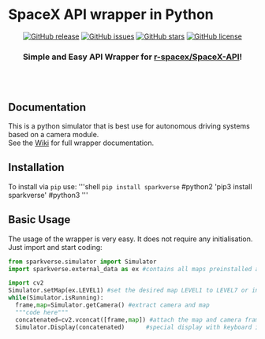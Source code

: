 # SpaceX API wrapper in Python
<div align="center">

[![GitHub release](https://img.shields.io/github/release/phadnisvinay30/SpaceX-Python.svg)](https://github.com/phadnisvinay30/SpaceX-Python/releases)
[![GitHub issues](https://img.shields.io/github/issues/phadnisvinay30/SpaceX-Python.svg)](https://github.com/phadnisvinay30/SpaceX-Python/issues)
[![GitHub stars](https://img.shields.io/github/stars/phadnisvinay30/SpaceX-Python.svg)](https://github.com/phadnisvinay30/SpaceX-Python/stargazers)
[![GitHub license](https://img.shields.io/github/license/phadnisvinay30/SpaceX-Python.svg)](https://github.com/phadnisvinay30/SpaceX-Python)

### Simple and Easy API Wrapper for [r-spacex/SpaceX-API](https://github.com/r-spacex/SpaceX-API)!

<br><br>

</div>

## Documentation
This is a python simulator that is best use for autonomous driving systems based on a camera module.
<br>
See the [Wiki](https://github.com/phadnisvinay30/SpaceX-Python/wiki) for full wrapper documentation.

## Installation
To install via `pip` use:
'''shell
`pip install sparkverse`  #python2
'pip3 install sparkverse' #python3
'''

## Basic Usage
The usage of the wrapper is very easy. It does not require any initialisation. Just import and start coding:
```python
from sparkverse.simulator import Simulator
import sparkverse.external_data as ex #contains all maps preinstalled alltoghether with the library

import cv2
Simulator.setMap(ex.LEVEL1) #set the desired map LEVEL1 to LEVEL7 or input path to image file
while(Simulator.isRunning):
  frame,map=Simulator.getCamera() #extract camera and map
  """code here"""
  concatenated=cv2.vconcat([frame,map]) #attach the map and camera frame
  Simulator.Display(concatenated)      #special display with keyboard input for easy user experience
```
